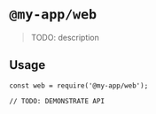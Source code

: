 # `@my-app/web`

> TODO: description

## Usage

```
const web = require('@my-app/web');

// TODO: DEMONSTRATE API
```
